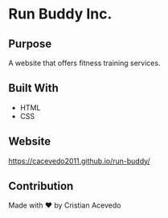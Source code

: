 # Run Buddy Inc.

## Purpose
A website that offers fitness training services.

## Built With
* HTML
* CSS

## Website
https://cacevedo2011.github.io/run-buddy/

## Contribution
Made with ❤️ by Cristian Acevedo
